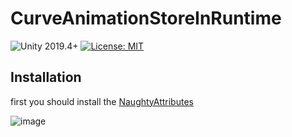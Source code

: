 # CurveAnimationStoreInRuntime
![Unity 2019.4+](https://img.shields.io/badge/unity-unity%202019.4%2B-blue)
[![License: MIT](https://img.shields.io/badge/License-MIT-brightgreen.svg)](https://github.com/dbrizov/NaughtyAttributes/blob/master/LICENSE)

## Installation
first you should install the
[NaughtyAttributes](https://github.com/dbrizov/NaughtyAttributes)


![image](https://user-images.githubusercontent.com/16706911/97955445-6bd2d080-1dbb-11eb-9d6d-efb9146c3e48.png)


